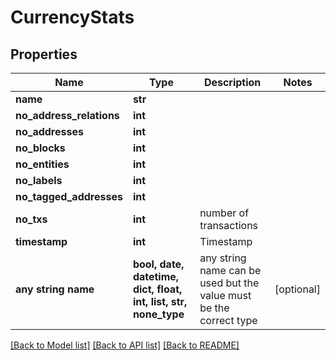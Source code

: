 # CurrencyStats


## Properties
Name | Type | Description | Notes
------------ | ------------- | ------------- | -------------
**name** | **str** |  | 
**no_address_relations** | **int** |  | 
**no_addresses** | **int** |  | 
**no_blocks** | **int** |  | 
**no_entities** | **int** |  | 
**no_labels** | **int** |  | 
**no_tagged_addresses** | **int** |  | 
**no_txs** | **int** | number of transactions | 
**timestamp** | **int** | Timestamp | 
**any string name** | **bool, date, datetime, dict, float, int, list, str, none_type** | any string name can be used but the value must be the correct type | [optional]

[[Back to Model list]](../README.md#documentation-for-models) [[Back to API list]](../README.md#documentation-for-api-endpoints) [[Back to README]](../README.md)


